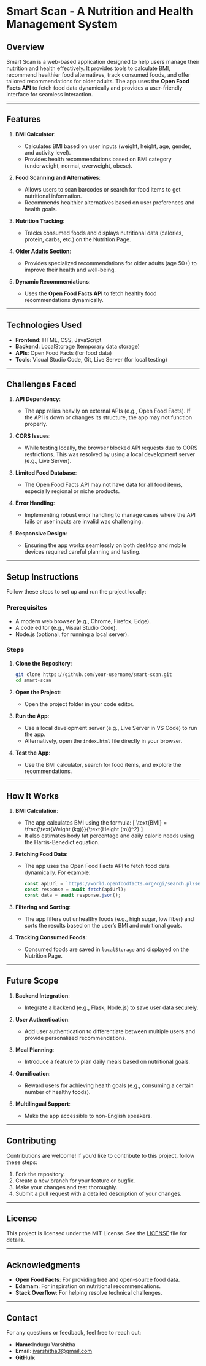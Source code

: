 

# **Smart Scan - A Nutrition and Health Management System**

## **Overview**
Smart Scan is a web-based application designed to help users manage their nutrition and health effectively. It provides tools to calculate BMI, recommend healthier food alternatives, track consumed foods, and offer tailored recommendations for older adults. The app uses the **Open Food Facts API** to fetch food data dynamically and provides a user-friendly interface for seamless interaction.

---

## **Features**
1. **BMI Calculator**:
   - Calculates BMI based on user inputs (weight, height, age, gender, and activity level).
   - Provides health recommendations based on BMI category (underweight, normal, overweight, obese).

2. **Food Scanning and Alternatives**:
   - Allows users to scan barcodes or search for food items to get nutritional information.
   - Recommends healthier alternatives based on user preferences and health goals.

3. **Nutrition Tracking**:
   - Tracks consumed foods and displays nutritional data (calories, protein, carbs, etc.) on the Nutrition Page.

4. **Older Adults Section**:
   - Provides specialized recommendations for older adults (age 50+) to improve their health and well-being.

5. **Dynamic Recommendations**:
   - Uses the **Open Food Facts API** to fetch healthy food recommendations dynamically.

---

## **Technologies Used**
- **Frontend**: HTML, CSS, JavaScript
- **Backend**: LocalStorage (temporary data storage)
- **APIs**: Open Food Facts (for food data)
- **Tools**: Visual Studio Code, Git, Live Server (for local testing)

---

## **Challenges Faced**
1. **API Dependency**:
   - The app relies heavily on external APIs (e.g., Open Food Facts). If the API is down or changes its structure, the app may not function properly.

2. **CORS Issues**:
   - While testing locally, the browser blocked API requests due to CORS restrictions. This was resolved by using a local development server (e.g., Live Server).

3. **Limited Food Database**:
   - The Open Food Facts API may not have data for all food items, especially regional or niche products.

4. **Error Handling**:
   - Implementing robust error handling to manage cases where the API fails or user inputs are invalid was challenging.

5. **Responsive Design**:
   - Ensuring the app works seamlessly on both desktop and mobile devices required careful planning and testing.

---

## **Setup Instructions**
Follow these steps to set up and run the project locally:

### **Prerequisites**
- A modern web browser (e.g., Chrome, Firefox, Edge).
- A code editor (e.g., Visual Studio Code).
- Node.js (optional, for running a local server).

### **Steps**
1. **Clone the Repository**:
   ```bash
   git clone https://github.com/your-username/smart-scan.git
   cd smart-scan
   ```

2. **Open the Project**:
   - Open the project folder in your code editor.

3. **Run the App**:
   - Use a local development server (e.g., Live Server in VS Code) to run the app.
   - Alternatively, open the `index.html` file directly in your browser.

4. **Test the App**:
   - Use the BMI calculator, search for food items, and explore the recommendations.

---

## **How It Works**
1. **BMI Calculation**:
   - The app calculates BMI using the formula:
     \[
     \text{BMI} = \frac{\text{Weight (kg)}}{\text{Height (m)}^2}
     \]
   - It also estimates body fat percentage and daily caloric needs using the Harris-Benedict equation.

2. **Fetching Food Data**:
   - The app uses the Open Food Facts API to fetch food data dynamically. For example:
     ```javascript
     const apiUrl = `https://world.openfoodfacts.org/cgi/search.pl?search_terms=${encodeURIComponent(foodName)}&json=1&page_size=10`;
     const response = await fetch(apiUrl);
     const data = await response.json();
     ```

3. **Filtering and Sorting**:
   - The app filters out unhealthy foods (e.g., high sugar, low fiber) and sorts the results based on the user’s BMI and nutritional goals.

4. **Tracking Consumed Foods**:
   - Consumed foods are saved in `localStorage` and displayed on the Nutrition Page.

---

## **Future Scope**
1. **Backend Integration**:
   - Integrate a backend (e.g., Flask, Node.js) to save user data securely.

2. **User Authentication**:
   - Add user authentication to differentiate between multiple users and provide personalized recommendations.

3. **Meal Planning**:
   - Introduce a feature to plan daily meals based on nutritional goals.

4. **Gamification**:
   - Reward users for achieving health goals (e.g., consuming a certain number of healthy foods).

5. **Multilingual Support**:
   - Make the app accessible to non-English speakers.

---

## **Contributing**
Contributions are welcome! If you’d like to contribute to this project, follow these steps:
1. Fork the repository.
2. Create a new branch for your feature or bugfix.
3. Make your changes and test thoroughly.
4. Submit a pull request with a detailed description of your changes.

---

## **License**
This project is licensed under the MIT License. See the [LICENSE](LICENSE) file for details.

---

## **Acknowledgments**
- **Open Food Facts**: For providing free and open-source food data.
- **Edamam**: For inspiration on nutritional recommendations.
- **Stack Overflow**: For helping resolve technical challenges.

---

## **Contact**
For any questions or feedback, feel free to reach out:
- **Name**:Indugu Varshitha
- **Email**: ivarshitha3@gmail.com
- **GitHub**: 
